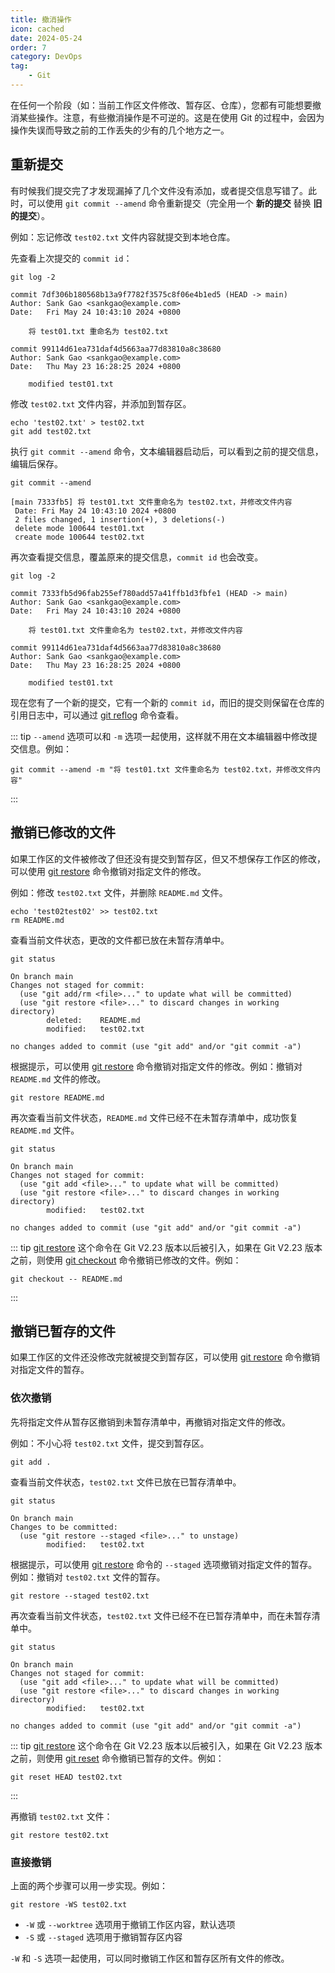 ```yaml
---
title: 撤消操作
icon: cached
date: 2024-05-24
order: 7
category: DevOps
tag:
    - Git
---
```


在任何一个阶段（如：当前工作区文件修改、暂存区、仓库），您都有可能想要撤消某些操作。注意，有些撤消操作是不可逆的。这是在使用 Git 的过程中，会因为操作失误而导致之前的工作丢失的少有的几个地方之一。

## 重新提交

有时候我们提交完了才发现漏掉了几个文件没有添加，或者提交信息写错了。此时，可以使用 `git commit --amend` 命令重新提交（完全用一个 **新的提交** 替换 **旧的提交**）。

例如：忘记修改 `test02.txt` 文件内容就提交到本地仓库。

先查看上次提交的 `commit id`：

```shell
git log -2

commit 7df306b180568b13a9f7782f3575c8f06e4b1ed5 (HEAD -> main)
Author: Sank Gao <sankgao@example.com>
Date:   Fri May 24 10:43:10 2024 +0800

    将 test01.txt 重命名为 test02.txt

commit 99114d61ea731daf4d5663aa77d83810a8c38680
Author: Sank Gao <sankgao@example.com>
Date:   Thu May 23 16:28:25 2024 +0800

    modified test01.txt
```

修改 `test02.txt` 文件内容，并添加到暂存区。

```shell
echo 'test02.txt' > test02.txt
git add test02.txt
```

执行 `git commit --amend` 命令，文本编辑器启动后，可以看到之前的提交信息，编辑后保存。

```shell
git commit --amend

[main 7333fb5] 将 test01.txt 文件重命名为 test02.txt，并修改文件内容
 Date: Fri May 24 10:43:10 2024 +0800
 2 files changed, 1 insertion(+), 3 deletions(-)
 delete mode 100644 test01.txt
 create mode 100644 test02.txt
```

再次查看提交信息，覆盖原来的提交信息，`commit id` 也会改变。

```shell
git log -2

commit 7333fb5d96fab255ef780add57a41ffb1d3fbfe1 (HEAD -> main)
Author: Sank Gao <sankgao@example.com>
Date:   Fri May 24 10:43:10 2024 +0800

    将 test01.txt 文件重命名为 test02.txt，并修改文件内容

commit 99114d61ea731daf4d5663aa77d83810a8c38680
Author: Sank Gao <sankgao@example.com>
Date:   Thu May 23 16:28:25 2024 +0800

    modified test01.txt
```

现在您有了一个新的提交，它有一个新的 `commit id`，而旧的提交则保留在仓库的引用日志中，可以通过 [git reflog](../../computers/commands/git/git_reflog.md) 命令查看。

::: tip
`--amend` 选项可以和 `-m` 选项一起使用，这样就不用在文本编辑器中修改提交信息。例如：

```shell
git commit --amend -m "将 test01.txt 文件重命名为 test02.txt，并修改文件内容"
```

:::

## 撤销已修改的文件

如果工作区的文件被修改了但还没有提交到暂存区，但又不想保存工作区的修改，可以使用 [git restore](../../computers/commands/git/git_restore.md) 命令撤销对指定文件的修改。

例如：修改 `test02.txt` 文件，并删除 `README.md` 文件。

```shell
echo 'test02test02' >> test02.txt
rm README.md
```

查看当前文件状态，更改的文件都已放在未暂存清单中。

```shell
git status

On branch main
Changes not staged for commit:
  (use "git add/rm <file>..." to update what will be committed)
  (use "git restore <file>..." to discard changes in working directory)
        deleted:    README.md
        modified:   test02.txt

no changes added to commit (use "git add" and/or "git commit -a")
```

根据提示，可以使用 [git restore](../../computers/commands/git/git_restore.md) 命令撤销对指定文件的修改。例如：撤销对 `README.md` 文件的修改。

```shell
git restore README.md
```

再次查看当前文件状态，`README.md` 文件已经不在未暂存清单中，成功恢复 `README.md` 文件。

```shell
git status

On branch main
Changes not staged for commit:
  (use "git add <file>..." to update what will be committed)
  (use "git restore <file>..." to discard changes in working directory)
        modified:   test02.txt

no changes added to commit (use "git add" and/or "git commit -a")
```

::: tip
[git restore](../../computers/commands/git/git_restore.md) 这个命令在 Git V2.23 版本以后被引入，如果在 Git V2.23 版本之前，则使用 [git checkout](../../computers/commands/git/git_checkout.md) 命令撤销已修改的文件。例如：

```shell
git checkout -- README.md
```

:::

## 撤销已暂存的文件

如果工作区的文件还没修改完就被提交到暂存区，可以使用 [git restore](../../computers/commands/git/git_restore.md) 命令撤销对指定文件的暂存。

### 依次撤销

先将指定文件从暂存区撤销到未暂存清单中，再撤销对指定文件的修改。

例如：不小心将 `test02.txt` 文件，提交到暂存区。

```shell
git add .
```

查看当前文件状态，`test02.txt` 文件已放在已暂存清单中。

```shell
git status

On branch main
Changes to be committed:
  (use "git restore --staged <file>..." to unstage)
        modified:   test02.txt
```

根据提示，可以使用 [git restore](../../computers/commands/git/git_restore.md) 命令的 `--staged` 选项撤销对指定文件的暂存。例如：撤销对 `test02.txt` 文件的暂存。

```shell
git restore --staged test02.txt
```

再次查看当前文件状态，`test02.txt` 文件已经不在已暂存清单中，而在未暂存清单中。

```shell
git status

On branch main
Changes not staged for commit:
  (use "git add <file>..." to update what will be committed)
  (use "git restore <file>..." to discard changes in working directory)
        modified:   test02.txt

no changes added to commit (use "git add" and/or "git commit -a")
```

::: tip
[git restore](../../computers/commands/git/git_restore.md) 这个命令在 Git V2.23 版本以后被引入，如果在 Git V2.23 版本之前，则使用 [git reset](../../computers/commands/git/git_reset.md) 命令撤销已暂存的文件。例如：

```shell
git reset HEAD test02.txt
```

:::

再撤销 `test02.txt` 文件：

```shell
git restore test02.txt
```

### 直接撤销

上面的两个步骤可以用一步实现。例如：

```shell
git restore -WS test02.txt
```

- `-W` 或 `--worktree` 选项用于撤销工作区内容，默认选项
- `-S` 或 `--staged` 选项用于撤销暂存区内容

`-W` 和 `-S` 选项一起使用，可以同时撤销工作区和暂存区所有文件的修改。
